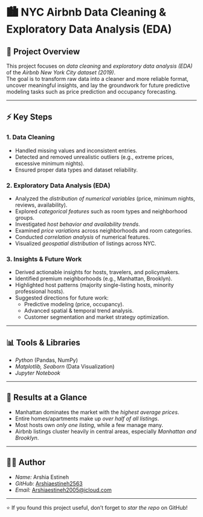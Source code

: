 # 🏙 NYC Airbnb Data Cleaning & Exploratory Data Analysis (EDA)

## 📌 Project Overview  
This project focuses on *data cleaning* and *exploratory data analysis (EDA)* of the *Airbnb New York City dataset (2019)*.  
The goal is to transform raw data into a cleaner and more reliable format, uncover meaningful insights, and lay the groundwork for future predictive modeling tasks such as price prediction and occupancy forecasting.  

---

## ⚡ Key Steps  

### 1. Data Cleaning  
- Handled missing values and inconsistent entries.  
- Detected and removed unrealistic outliers (e.g., extreme prices, excessive minimum nights).  
- Ensured proper data types and dataset reliability.  

### 2. Exploratory Data Analysis (EDA)  
- Analyzed the *distribution of numerical variables* (price, minimum nights, reviews, availability).  
- Explored *categorical features* such as room types and neighborhood groups.  
- Investigated *host behavior and availability trends*.  
- Examined *price variations* across neighborhoods and room categories.  
- Conducted *correlation analysis* of numerical features.  
- Visualized *geospatial distribution* of listings across NYC.  

### 3. Insights & Future Work  
- Derived actionable insights for hosts, travelers, and policymakers.  
- Identified premium neighborhoods (e.g., Manhattan, Brooklyn).  
- Highlighted host patterns (majority single-listing hosts, minority professional hosts).  
- Suggested directions for future work:  
  - Predictive modeling (price, occupancy).  
  - Advanced spatial & temporal trend analysis.  
  - Customer segmentation and market strategy optimization.  

---

## 📊 Tools & Libraries  
- *Python* (Pandas, NumPy)  
- *Matplotlib, Seaborn* (Data Visualization)  
- *Jupyter Notebook*  

---

## 📌 Results at a Glance  
- Manhattan dominates the market with the *highest average prices*.  
- Entire homes/apartments make up *over half of all listings*.  
- Most hosts own *only one listing*, while a few manage many.  
- Airbnb listings cluster heavily in central areas, especially *Manhattan and Brooklyn*.  

---

## 👨‍💻 Author  

- *Name:* Arshia Estineh  
- *GitHub:* [Arshiaestineh2563](https://github.com/Arshiaestineh2563)  
- *Email:* Arshiaestineh2005@icloud.com  

---

⭐ If you found this project useful, don’t forget to *star the repo* on GitHub!